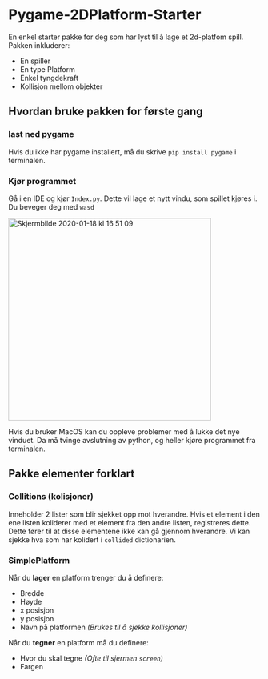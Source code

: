 # Pygame-2DPlatform-Starter
En enkel starter pakke for deg som har lyst til å lage et 2d-platfom spill. Pakken inkluderer:
* En spiller
* En type Platform 
* Enkel tyngdekraft
* Kollisjon mellom objekter

## Hvordan bruke pakken for første gang
### last ned pygame 
Hvis du ikke har pygame installert, må du skrive `pip install pygame` i terminalen. 

### Kjør programmet
Gå i en IDE og kjør `Index.py`. Dette vil lage et nytt vindu, som spillet kjøres i. Du beveger deg med `wasd` 

<img width="405" alt="Skjermbilde 2020-01-18 kl  16 51 09" src="https://user-images.githubusercontent.com/26656069/72666477-f5730680-3a12-11ea-8938-30837d26bdb4.png">

Hvis du bruker MacOS kan du oppleve problemer med å lukke det nye vinduet. Da må tvinge avslutning av python, og heller kjøre programmet fra terminalen.


## Pakke elementer forklart
### Collitions (kolisjoner)
Inneholder 2 lister som blir sjekket opp mot hverandre. Hvis et element i den ene listen koliderer med et element fra den andre listen, registreres dette. Dette fører til at disse elementene ikke kan gå gjennom hverandre. Vi kan sjekke hva som har kolidert i `collided` dictionarien.

### SimplePlatform 
Når du **lager** en platform trenger du å definere: 
* Bredde
* Høyde
* x posisjon
* y posisjon 
* Navn på platformen   _(Brukes til å sjekke kollisjoner)_

Når du **tegner** en platform må du definere:
* Hvor du skal tegne _(Ofte til sjermen `screen`)_
* Fargen


